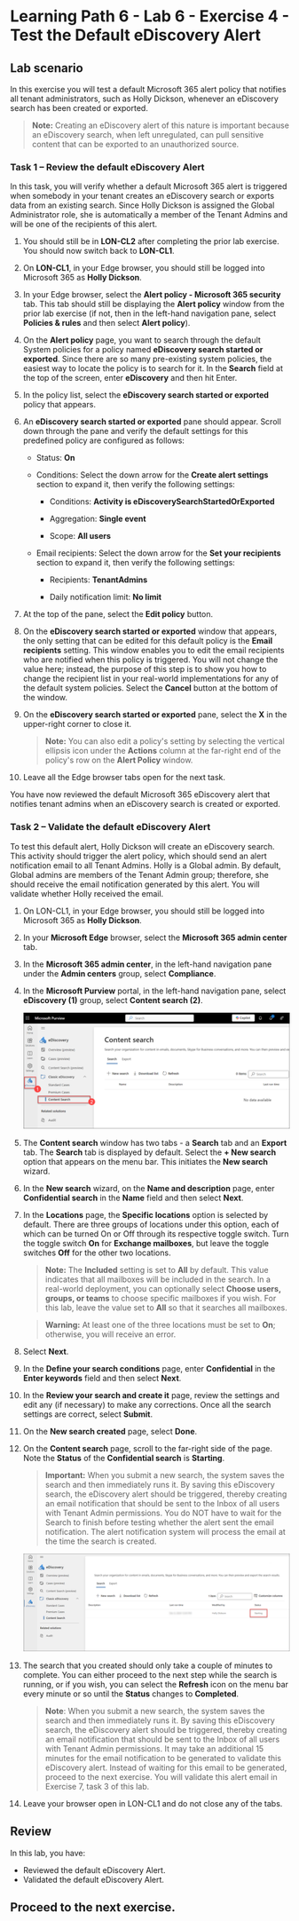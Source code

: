 # Learning Path 6 - Lab 6 - Exercise 4 - Test the Default eDiscovery Alert

## Lab scenario

In this exercise you will test a default Microsoft 365 alert policy that notifies all tenant administrators, such as Holly Dickson, whenever an eDiscovery search has been created or exported.

>**Note:** Creating an eDiscovery alert of this nature is important because an eDiscovery search, when left unregulated, can pull sensitive content that can be exported to an unauthorized source.

### Task 1 – Review the default eDiscovery Alert 

In this task, you will verify whether a default Microsoft 365 alert is triggered when somebody in your tenant creates an eDiscovery search or exports data from an existing search. Since Holly Dickson is assigned the Global Administrator role, she is automatically a member of the Tenant Admins and will be one of the recipients of this alert.

1. You should still be in **LON-CL2** after completing the prior lab exercise. You should now switch back to **LON-CL1**.

2. On **LON-CL1**, in your Edge browser, you should still be logged into Microsoft 365 as **Holly Dickson**. 

3. In your Edge browser, select the **Alert policy - Microsoft 365 security** tab. This tab should still be displaying the **Alert policy** window from the prior lab exercise (if not, then in the left-hand navigation pane, select **Policies & rules** and then select **Alert policy**).

4. On the **Alert policy** page, you want to search through the default System policies for a policy named **eDiscovery search started or exported**. Since there are so many pre-existing system policies, the easiest way to locate the policy is to search for it. In the **Search** field at the top of the screen, enter **eDiscovery** and then hit Enter. 

5. In the policy list, select the **eDiscovery search started or exported** policy that appears. 

6. An **eDiscovery search started or exported** pane should appear. Scroll down through the pane and verify the default settings for this predefined policy are configured as follows:

	- Status: **On**
	
	- Conditions: Select the down arrow for the **Create alert settings** section to expand it, then verify the following settings:

		- Conditions: **Activity is eDiscoverySearchStartedOrExported**

		- Aggregation: **Single event**

		- Scope: **All users**

	- Email recipients: Select the down arrow for the **Set your recipients** section to expand it, then verify the following settings: 

		- Recipients: **TenantAdmins**

		- Daily notification limit: **No limit**

7. At the top of the pane, select the **Edit policy** button.

8. On the **eDiscovery search started or exported** window that appears, the only setting that can be edited for this default policy is the **Email recipients** setting. This window enables you to edit the email recipients who are notified when this policy is triggered. You will not change the value here; instead, the purpose of this step is to show you how to change the recipient list in your real-world implementations for any of the default system policies. Select the **Cancel** button at the bottom of the window.

9. On the **eDiscovery search started or exported** pane, select the **X** in the upper-right corner to close it. 

	>**Note:** You can also edit a policy's setting by selecting the vertical ellipsis icon under the **Actions** column at the far-right end of the policy's row on the **Alert Policy** window. 

10. Leave all the Edge browser tabs open for the next task.

You have now reviewed the default Microsoft 365 eDiscovery alert that notifies tenant admins when an eDiscovery search is created or exported.

### Task 2 – Validate the default eDiscovery Alert

To test this default alert, Holly Dickson will create an eDiscovery search. This activity should trigger the alert policy, which should send an alert notification email to all Tenant Admins. Holly is a Global admin. By default, Global admins are members of the Tenant Admin group; therefore, she should receive the email notification generated by this alert. You will validate whether Holly received the email.

1. On LON-CL1, in your Edge browser, you should still be logged into Microsoft 365 as **Holly Dickson**. 

2. In your **Microsoft Edge** browser, select the **Microsoft 365 admin center** tab. 

3. In the **Microsoft 365 admin center**, in the left-hand navigation pane under the **Admin centers** group, select **Compliance**.

4. In the **Microsoft Purview** portal, in the left-hand navigation pane, select **eDiscovery (1)** group, select **Content search (2)**.

	![](../Images/ediscovery.png)

5. The **Content search** window has two tabs - a **Search** tab and an **Export** tab. The **Search** tab is displayed by default. Select the **+ New search** option that appears on the menu bar. This initiates the **New search** wizard.

6. In the **New search** wizard, on the **Name and description** page, enter **Confidential search** in the **Name** field and then select **Next**.

7. In the **Locations** page, the **Specific locations** option is selected by default. There are three groups of locations under this option, each of which can be turned On or Off through its respective toggle switch. Turn the toggle switch **On** for **Exchange mailboxes**, but leave the toggle switches **Off** for the other two locations. 

	>**Note:** The **Included** setting is set to **All** by default. This value indicates that all mailboxes will be included in the search. In a real-world deployment, you can optionally select **Choose users, groups, or teams** to choose specific mailboxes if you wish. For this lab, leave the value set to **All** so that it searches all mailboxes.

	>**Warning:** At least one of the three locations must be set to **On**; otherwise, you will receive an error.  

8. Select **Next**. 

9. In the **Define your search conditions** page, enter **Confidential** in the **Enter keywords** field and then select **Next**.

10. In the **Review your search and create it** page, review the settings and edit any (if necessary) to make any corrections. Once all the search settings are correct, select **Submit**. 

11. On the **New search created** page, select **Done**.

12. On the **Content search** page, scroll to the far-right side of the page. Note the **Status** of the **Confidential search** is **Starting**. 

	>**Important:** When you submit a new search, the system saves the search and then immediately runs it. By saving this eDiscovery search, the eDiscovery alert should be triggered, thereby creating an email notification that should be sent to the Inbox of all users with Tenant Admin permissions. You do NOT have to wait for the Search to finish before testing whether the alert sent the email notification. The alert notification system will process the email at the time the search is created. 

	![](../Images/starting.png)
	
13. The search that you created should only take a couple of minutes to complete. You can either proceed to the next step while the search is running, or if you wish, you can select the **Refresh** icon on the menu bar every minute or so until the **Status** changes to **Completed**.
	
	> **Note**: When you submit a new search, the system saves the search and then immediately runs it. By saving this eDiscovery search, the eDiscovery alert should be triggered, thereby creating an email notification that should be sent to the Inbox of all users with Tenant Admin permissions. It may take an additional 15 minutes for the email notification to be generated to validate this eDiscovery alert. Instead of waiting for this email to be generated, proceed to the next exercise. You will validate this alert email in Exercise 7, task 3 of this lab.

1. Leave your browser open in LON-CL1 and do not close any of the tabs.

## Review

In this lab, you have:

- Reviewed the default eDiscovery Alert.
- Validated the default eDiscovery Alert.

## Proceed to the next exercise.
